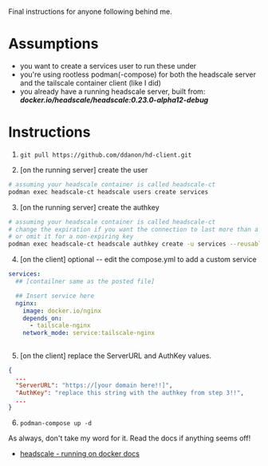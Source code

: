 Final instructions for anyone following behind me.

# Assumptions

- you want to create a services user to run these under
- you're using rootless podman(-compose) for both the headscale server and the tailscale container client (like I did)
- you already have a running headscale server, built from: _**docker.io/headscale/headscale:0.23.0-alpha12-debug**_

# Instructions

1. `git pull https://github.com/ddanon/hd-client.git`

2. [on the running server] create the user

```bash
# assuming your headscale container is called headscale-ct
podman exec headscale-ct headscale users create services
```

3. [on the running server] create the authkey

```bash
# assuming your headscale container is called headscale-ct
# change the expiration if you want the connection to last more than a day
# or omit it for a non-expiring key
podman exec headscale-ct headscale authkey create -u services --reusable --expiration 24h
```

4. [on the client] optional -- edit the compose.yml to add a custom service

```compose.yml
services:
  ## [contailner same as the posted file]

  ## Insert service here
  nginx:
    image: docker.io/nginx
    depends_on:
      - tailscale-nginx
    network_mode: service:tailscale-nginx
  
```

5. [on the client] replace the ServerURL and AuthKey values.

```json
{
  ...
  "ServerURL": "https://[your domain here!!]",
  "AuthKey": "replace this string with the authkey from step 3!!",
  ...
}
```

6. `podman-compose up -d`

As always, don't take my word for it. Read the docs if anything seems off!

- [headscale - running on docker docs](https://github.com/juanfont/headscale/blob/main/docs/running-headscale-container.md)
